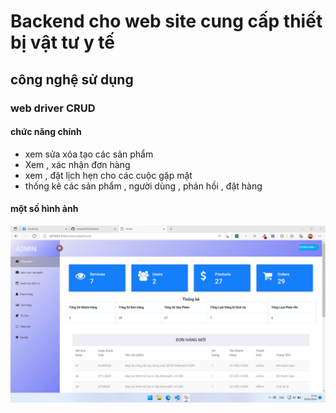 # Backend cho web site cung cấp thiết bị vật tư y tế 

## công nghệ sử dụng
  ### web driver CRUD
  #### chức năng chính
  + xem sửa xóa tạo các sản phẩm <br>
  + Xem , xác nhận đơn hàng <br>
  + xem , đặt lịch hẹn cho các cuộc gặp mặt
  + thống kê các sản phẩm , người dùng , phản hồi , đặt hàng

  #### một số hình ảnh
  <img src="./public/Screenshot 2022-03-30 214406.png" width="700">

  
